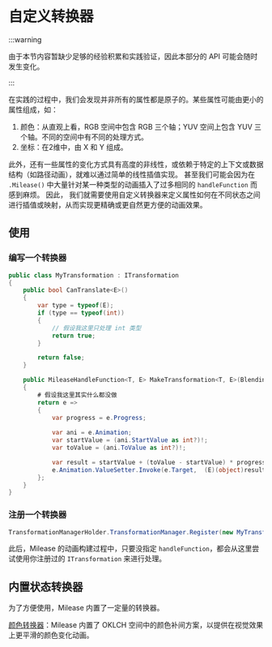 # 自定义转换器

:::warning

由于本节内容暂缺少足够的经验积累和实践验证，因此本部分的 API 可能会随时发生变化。

:::

在实践的过程中，我们会发现并非所有的属性都是原子的。某些属性可能由更小的属性组成，如：
1. 颜色：从直观上看，RGB 空间中包含 RGB 三个轴；YUV 空间上包含 YUV 三个轴。不同的空间中有不同的处理方式。
2. 坐标：在2维中，由 X 和 Y 组成。

此外，还有一些属性的变化方式具有高度的非线性，或依赖于特定的上下文或数据结构（如路径动画），就难以通过简单的线性插值实现。
甚至我们可能会因为在 `.Milease()` 中大量针对某一种类型的动画插入了过多相同的 `handleFunction` 而感到麻烦。 因此，
我们就需要使用自定义转换器来定义属性如何在不同状态之间进行插值或映射，从而实现更精确或更自然更方便的动画效果。

## 使用

### 编写一个转换器

```csharp
public class MyTransformation : ITransformation
{
    public bool CanTranslate<E>()
    {
        var type = typeof(E);
        if (type == typeof(int))
        {
            // 假设我这里只处理 int 类型
            return true;
        }

        return false;
    }

    public MileaseHandleFunction<T, E> MakeTransformation<T, E>(BlendingMode blendingMode)
    {
        # 假设我这里其实什么都没做
        return e =>
        {
            var progress = e.Progress;
            
            var ani = e.Animation;
            var startValue = (ani.StartValue as int?)!;
            var toValue = (ani.ToValue as int?)!;

            var result = startValue + (toValue - startValue) * progress;
            e.Animation.ValueSetter.Invoke(e.Target,  (E)(object)result);
        };
    }
}
```

### 注册一个转换器

```csharp
TransformationManagerHolder.TransformationManager.Register(new MyTransformation());
```

此后，Milease 的动画构建过程中，只要没指定 `handleFunction`，都会从这里尝试使用你注册过的 `ITransformation` 来进行处理。

## 内置状态转换器

为了方便使用，Milease 内置了一定量的转换器。

[颜色转换器](1.color_transformation.mdx)：Milease 内置了 OKLCH 空间中的颜色补间方案，以提供在视觉效果上更平滑的颜色变化动画。
